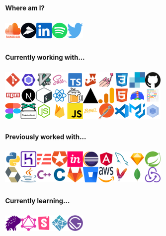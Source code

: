 <h2>Where am I?</h2><br /><div style="display: flex; flex-wrap: wrap;"><a href="https://soundcloud.com/jacksonblankenship"><img src="./assets/soundcloud.svg" alt="soundcloud" width="50" height="50" /></a><a href="https://flylance.com/"><img src="./assets/flylance.svg" alt="flylance" width="50" height="50" /></a><a href="https://www.linkedin.com/in/jacksonblankenship/"><img src="./assets/linkedin.svg" alt="linkedin" width="50" height="50" /></a><a href="https://open.spotify.com/user/1240355717?si=Vf0XhUsDRnGYHza5j5STIQ"><img src="./assets/spotify.svg" alt="spotify" width="50" height="50" /></a><a href="https://twitter.com/env_jackson"><img src="./assets/twitter.svg" alt="twitter" width="50" height="50" /></a></div><br /><h2>Currently working with...</h2><br /><div style="display: flex; flex-wrap: wrap;"><img src="./assets/git.svg" alt="git" width="50" height="50" /><img src="./assets/eslint.svg" alt="eslint" width="50" height="50" /><img src="./assets/vim.svg" alt="vim" width="50" height="50" /><img src="./assets/sass.svg" alt="sass" width="50" height="50" /><img src="./assets/typescript.svg" alt="typescript" width="50" height="50" /><img src="./assets/jest.svg" alt="jest" width="50" height="50" /><img src="./assets/styled.svg" alt="styled" width="50" height="50" /><img src="./assets/css3.svg" alt="css3" width="50" height="50" /><img src="./assets/sendgrid.svg" alt="sendgrid" width="50" height="50" /><img src="./assets/github.svg" alt="github" width="50" height="50" /><img src="./assets/npm.svg" alt="npm" width="50" height="50" /><img src="./assets/next.svg" alt="next" width="50" height="50" /><img src="./assets/bash.svg" alt="bash" width="50" height="50" /><img src="./assets/reactts.svg" alt="reactts" width="50" height="50" /><img src="./assets/homebrew.svg" alt="homebrew" width="50" height="50" /><img src="./assets/vercel.svg" alt="vercel" width="50" height="50" /><img src="./assets/analytics.svg" alt="analytics" width="50" height="50" /><img src="./assets/html5.svg" alt="html5" width="50" height="50" /><img src="./assets/lighthouse.svg" alt="lighthouse" width="50" height="50" /><img src="./assets/prettier.svg" alt="prettier" width="50" height="50" /><img src="./assets/figma.svg" alt="figma" width="50" height="50" /><img src="./assets/puppeteer.svg" alt="puppeteer" width="50" height="50" /><img src="./assets/node.svg" alt="node" width="50" height="50" /><img src="./assets/firebase.svg" alt="firebase" width="50" height="50" /><img src="./assets/javascript.svg" alt="javascript" width="50" height="50" /><img src="./assets/babel.svg" alt="babel" width="50" height="50" /><img src="./assets/postman.svg" alt="postman" width="50" height="50" /><img src="./assets/vscode.svg" alt="vscode" width="50" height="50" /><img src="./assets/material-ui.svg" alt="material-ui" width="50" height="50" /><img src="./assets/webpack.svg" alt="webpack" width="50" height="50" /></div><br /><h2>Previously worked with...</h2><br /><div style="display: flex; flex-wrap: wrap;"><img src="./assets/python.svg" alt="python" width="50" height="50" /><img src="./assets/heroku.svg" alt="heroku" width="50" height="50" /><img src="./assets/serverless.svg" alt="serverless" width="50" height="50" /><img src="./assets/auth0.svg" alt="auth0" width="50" height="50" /><img src="./assets/invision.svg" alt="invision" width="50" height="50" /><img src="./assets/eclipse.svg" alt="eclipse" width="50" height="50" /><img src="./assets/angular.svg" alt="angular" width="50" height="50" /><img src="./assets/mysql.svg" alt="mysql" width="50" height="50" /><img src="./assets/sketch.svg" alt="sketch" width="50" height="50" /><img src="./assets/spring.svg" alt="spring" width="50" height="50" /><img src="./assets/hibernate.svg" alt="hibernate" width="50" height="50" /><img src="./assets/java.svg" alt="java" width="50" height="50" /><img src="./assets/cpp.svg" alt="cpp" width="50" height="50" /><img src="./assets/c.svg" alt="c" width="50" height="50" /><img src="./assets/gitlab.svg" alt="gitlab" width="50" height="50" /><img src="./assets/bitbucket.svg" alt="bitbucket" width="50" height="50" /><img src="./assets/aws.svg" alt="aws" width="50" height="50" /><img src="./assets/maven.svg" alt="maven" width="50" height="50" /><img src="./assets/mongo.svg" alt="mongo" width="50" height="50" /><img src="./assets/redux.svg" alt="redux" width="50" height="50" /></div><br /><h2>Currently learning...</h2><br /><div style="display: flex; flex-wrap: wrap;"><img src="./assets/percy.svg" alt="percy" width="50" height="50" /><img src="./assets/graphql.svg" alt="graphql" width="50" height="50" /><img src="./assets/storybook.svg" alt="storybook" width="50" height="50" /><img src="./assets/netlify.svg" alt="netlify" width="50" height="50" /><img src="./assets/gatsby.svg" alt="gatsby" width="50" height="50" /></div><br />